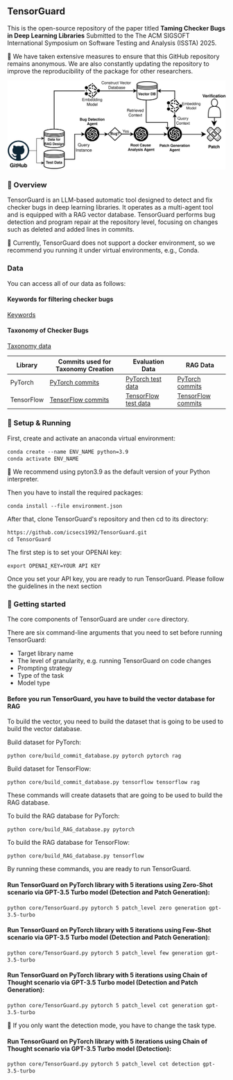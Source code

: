 ## TensorGuard
This is the open-source repository of the paper titled **Taming Checker Bugs in Deep Learning Libraries** Submitted
to the The ACM SIGSOFT International Symposium on Software Testing and Analysis (ISSTA) 2025. 

:wave: We have taken extensive measures to ensure that this GitHub repository remains anonymous. We are also constantly updating the repository to improve the reproducibility of the package for other researchers.

<img src="https://github.com/icsecs1992/TensorGuard/blob/master/assets/ML_APR_flow_new.png" width="600" class="center">

### :wave: Overview
TensorGuard is an LLM-based automatic tool designed to detect and fix checker bugs in deep learning libraries.
It operates as a multi-agent tool and is equipped with a RAG vector database.
TensorGuard performs bug detection and program repair at the repository level, focusing on changes such as deleted and added lines in commits.

:bell: Currently, TensorGuard does not support a docker environment, so we recommend you running it under virtual environments, e.g., Conda.

### Data
You can access all of our data as follows:

#### Keywords for filtering checker bugs
[Keywords](https://github.com/icsecs1992/TensorGuard/blob/master/assets/all_keywords.csv)<br>

#### Taxonomy of Checker Bugs
[Taxonomy data](https://github.com/icsecs1992/TensorGuard/blob/master/assets/taxonomyData.csv)<br>


| Library | Commits used for Taxonomy Creation | Evaluation Data | RAG Data |
|----------|----------|----------|----------|
| PyTorch | [PyTorch commits](https://github.com/icsecs1992/TensorGuard/blob/master/mining/commits/pytorch/pytorch.csv) | [PyTorch test data](https://github.com/icsecs1992/TensorGuard/blob/master/data/test%20data/filter2/pytorch_test_data.json) | [PyTorch commits](https://github.com/icsecs1992/TensorGuard/blob/master/mining/commits_rag/pytorch/pytorch.csv) |
| TensorFlow | [TensorFlow commits](https://github.com/icsecs1992/TensorGuard/blob/master/mining/commits/tensorflow/tensorflow.csv) | [TensorFlow test data](https://github.com/icsecs1992/TensorGuard/blob/master/data/test%20data/filter2/tensorflow_test_data.json) | [TensorFlow commits](https://github.com/icsecs1992/TensorGuard/blob/master/mining/commits_rag/tensorflow/tensorflow.csv) |


### :hammer: Setup & Running

First, create and activate an anaconda virtual environment:

```
conda create --name ENV_NAME python=3.9
conda activate ENV_NAME
```
:bell: We recommend using pyton3.9 as the default version of your Python interpreter.

Then you have to install the required packages:

```
conda install --file environment.json
```

After that, clone TensorGuard's repository and then cd to its directory:

```
https://github.com/icsecs1992/TensorGuard.git
cd TensorGuard
```

The first step is to set your OPENAI key:

```
export OPENAI_KEY=YOUR API KEY
```
Once you set your API key, you are ready to run TensorGuard. Please follow the guidelines in the next section

### :rocket: Getting started

The core components of TensorGuard are under ```core``` directory. 

There are six command-line arguments that you need to set before running TensorGuard:
- Target library name
- The level of granularity, e.g. running TensorGuard on code changes
- Prompting strategy
- Type of the task
- Model type

#### Before you run TensorGuard, you have to build the vector database for RAG

To build the vector, you need to build the dataset that is going to be used to build the vector database. 

Build dataset for PyTorch:

```
python core/build_commit_database.py pytorch pytorch rag 
```

Build dataset for TensorFlow:

```
python core/build_commit_database.py tensorflow tensorflow rag 
```

These commands will create datasets that are going to be used to build the RAG database. 

To build the RAG database for PyTorch:
```
python core/build_RAG_database.py pytorch 
```
To build the RAG database for TensorFlow:
```
python core/build_RAG_database.py tensorflow
```
By running these commands, you are ready to run TensorGuard.

#### Run TensorGuard on PyTorch library with 5 iterations using Zero-Shot scenario via GPT-3.5 Turbo model (Detection and Patch Generation):

```
python core/TensorGuard.py pytorch 5 patch_level zero generation gpt-3.5-turbo
```

#### Run TensorGuard on PyTorch library with 5 iterations using Few-Shot scenario via GPT-3.5 Turbo model (Detection and Patch Generation):

```
python core/TensorGuard.py pytorch 5 patch_level few generation gpt-3.5-turbo
```

#### Run TensorGuard on PyTorch library with 5 iterations using Chain of Thought scenario via GPT-3.5 Turbo model (Detection and Patch Generation):

```
python core/TensorGuard.py pytorch 5 patch_level cot generation gpt-3.5-turbo
```

:bell: If you only want the detection mode, you have to change the task type. 


#### Run TensorGuard on PyTorch library with 5 iterations using Chain of Thought scenario via GPT-3.5 Turbo model (Detection):

```
python core/TensorGuard.py pytorch 5 patch_level cot detection gpt-3.5-turbo
```
